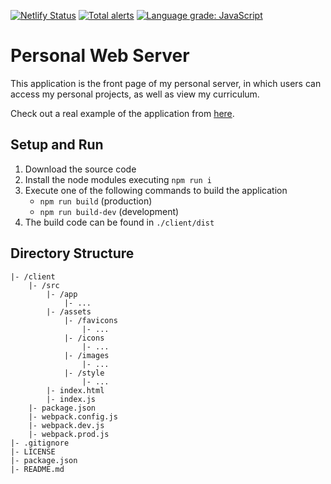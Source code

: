 [![Netlify Status](https://api.netlify.com/api/v1/badges/4d60dcc4-33a1-45ec-b417-013a1a0933e5/deploy-status)](https://app.netlify.com/sites/personalwebserver/deploys)
[![Total alerts](https://img.shields.io/lgtm/alerts/g/Chema22R/personal-web-server.svg?logo=lgtm&logoWidth=18)](https://lgtm.com/projects/g/Chema22R/personal-web-server/alerts/)
[![Language grade: JavaScript](https://img.shields.io/lgtm/grade/javascript/g/Chema22R/personal-web-server.svg?logo=lgtm&logoWidth=18)](https://lgtm.com/projects/g/Chema22R/personal-web-server/context:javascript)

# Personal Web Server
This application is the front page of my personal server, in which users can access my personal projects, as well as view my curriculum.

Check out a real example of the application from [here](https://chema22r.com).

## Setup and Run
1. Download the source code
2. Install the node modules executing `npm run i`
3. Execute one of the following commands to build the application
    - `npm run build` (production)
    - `npm run build-dev` (development)
4. The build code can be found in `./client/dist`

## Directory Structure
```
|- /client
    |- /src
        |- /app
            |- ...
        |- /assets
            |- /favicons
                |- ...
            |- /icons
                |- ...
            |- /images
                |- ...
            |- /style
                |- ...
        |- index.html
        |- index.js
    |- package.json
    |- webpack.config.js
    |- webpack.dev.js
    |- webpack.prod.js
|- .gitignore
|- LICENSE
|- package.json
|- README.md
```
